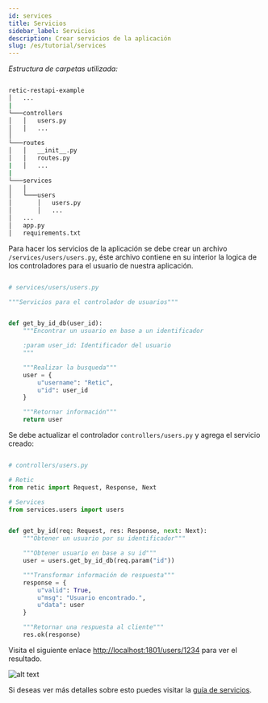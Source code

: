 ```yaml
---
id: services
title: Servicios
sidebar_label: Servicios
description: Crear servicios de la aplicación
slug: /es/tutorial/services
---
```


_Estructura de carpetas utilizada:_

```bash

retic-restapi-example
│   ...
|
└───controllers
│   │   users.py
│   │   ...
│
└───routes
│   │   __init__.py
│   │   routes.py
|   │   ...
|
└───services
│   │
│   └───users
│       │   users.py
│       │   ...
│   ...
│   app.py
│   requirements.txt

```

Para hacer los servicios de la aplicación se debe crear un archivo `/services/users/users.py`, éste archivo contiene en su interior la logica de los controladores para el usuario de nuestra aplicación.

```python

# services/users/users.py

"""Servicios para el controlador de usuarios"""


def get_by_id_db(user_id):
    """Encontrar un usuario en base a un identificador

    :param user_id: Identificador del usuario
    """

    """Realizar la busqueda"""
    user = {
        u"username": "Retic",
        u"id": user_id
    }

    """Retornar información"""
    return user

```

Se debe actualizar el controlador `controllers/users.py` y agrega el servicio creado:

```python

# controllers/users.py

# Retic
from retic import Request, Response, Next

# Services
from services.users import users


def get_by_id(req: Request, res: Response, next: Next):
    """Obtener un usuario por su identificador"""

    """Obtener usuario en base a su id"""
    user = users.get_by_id_db(req.param("id"))

    """Transformar información de respuesta"""
    response = {
        u"valid": True,
        u"msg": "Usuario encontrado.",
        u"data": user
    }

    """Retornar una respuesta al cliente"""
    res.ok(response)

```

Visita el siguiente enlace [http://localhost:1801/users/1234](http://localhost:1801/users/1234) para ver el resultado.

![alt text](../../../static/img/api_rest_app_4.png "API REST")

Si deseas ver más detalles sobre esto puedes visitar la [guía de servicios](../concepts/services).
